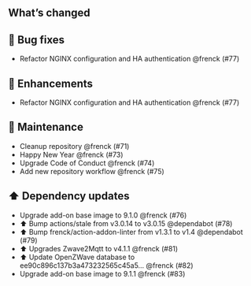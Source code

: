 ## What’s changed

## 🐛 Bug fixes

- Refactor NGINX configuration and HA authentication @frenck (#77)

## 🚀 Enhancements

- Refactor NGINX configuration and HA authentication @frenck (#77)

## 🧰 Maintenance

- Cleanup repository @frenck (#71)
- Happy New Year @frenck (#73)
- Upgrade Code of Conduct @frenck (#74)
- Add new repository workflow @frenck (#75)

## ⬆️ Dependency updates

- Upgrade add-on base image to 9.1.0 @frenck (#76)
- ⬆️ Bump actions/stale from v3.0.14 to v3.0.15 @dependabot (#78)
- ⬆️ Bump frenck/action-addon-linter from v1.3.1 to v1.4 @dependabot (#79)
- ⬆ Upgrades Zwave2Mqtt to v4.1.1 @frenck (#81)
- ⬆ Update OpenZWave database to ee90c896c137b3a473232565c45a5… @frenck (#82)
- Upgrade add-on base image to 9.1.1 @frenck (#83)
